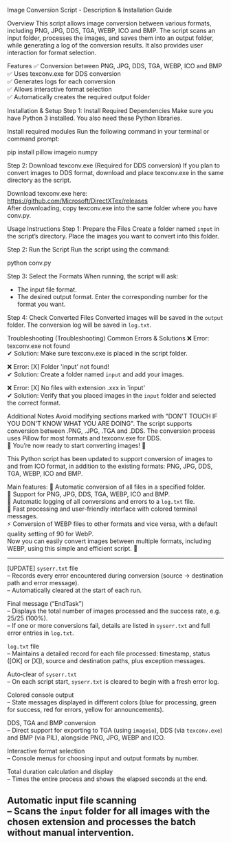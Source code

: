 Image Conversion Script - Description & Installation Guide

Overview
This script allows image conversion between various formats, including PNG, JPG, DDS, TGA, WEBP, ICO and BMP. The script scans an input folder, processes the images, and saves them into an output folder, while generating a log of the conversion results. It also provides user interaction for format selection.

Features
✅ Conversion between PNG, JPG, DDS, TGA, WEBP, ICO and BMP  
✅ Uses texconv.exe for DDS conversion  
✅ Generates logs for each conversion  
✅ Allows interactive format selection  
✅ Automatically creates the required output folder

Installation & Setup
Step 1: Install Required Dependencies
Make sure you have Python 3 installed. You also need these Python libraries.

Install required modules
Run the following command in your terminal or command prompt:

pip install pillow imageio numpy


Step 2: Download texconv.exe (Required for DDS conversion)
If you plan to convert images to DDS format, download and place texconv.exe in the same directory as the script.

Download texconv.exe here: https://github.com/Microsoft/DirectXTex/releases  
After downloading, copy texconv.exe into the same folder where you have conv.py.

Usage Instructions
Step 1: Prepare the Files
Create a folder named `input` in the script’s directory. Place the images you want to convert into this folder.

Step 2: Run the Script
Run the script using the command:

python conv.py


Step 3: Select the Formats
When running, the script will ask:
- The input file format.
- The desired output format.
Enter the corresponding number for the format you want.

Step 4: Check Converted Files
Converted images will be saved in the `output` folder. The conversion log will be saved in `log.txt`.

Troubleshooting (Troubleshooting)
Common Errors & Solutions
❌ Error: texconv.exe not found  
✔ Solution: Make sure texconv.exe is placed in the script folder.

❌ Error: [X] Folder 'input' not found!  
✔ Solution: Create a folder named `input` and add your images.

❌ Error: [X] No files with extension .xxx in 'input'  
✔ Solution: Verify that you placed images in the `input` folder and selected the correct format.

Additional Notes
Avoid modifying sections marked with "DON'T TOUCH IF YOU DON'T KNOW WHAT YOU ARE DOING". The script supports conversion between .PNG, .JPG, .TGA and .DDS. The conversion process uses Pillow for most formats and texconv.exe for DDS.  
🚀 You’re now ready to start converting images! 🚀

This Python script has been updated to support conversion of images to and from ICO format, in addition to the existing formats: PNG, JPG, DDS, TGA, WEBP, ICO and BMP.

Main features:
📂 Automatic conversion of all files in a specified folder.  
🎨 Support for PNG, JPG, DDS, TGA, WEBP, ICO and BMP.  
📝 Automatic logging of all conversions and errors to a `log.txt` file.  
🔄 Fast processing and user-friendly interface with colored terminal messages.  
⚡ Conversion of WEBP files to other formats and vice versa, with a default quality setting of 90 for WebP.  
Now you can easily convert images between multiple formats, including WEBP, using this simple and efficient script. 🚀

------------------------------------------------------------------------------------------------------------------------------------------------
[UPDATE]
`syserr.txt` file  
– Records every error encountered during conversion (source → destination path and error message).  
– Automatically cleared at the start of each run.

Final message (“EndTask”)  
– Displays the total number of images processed and the success rate, e.g. 25/25 (100%).  
– If one or more conversions fail, details are listed in `syserr.txt` and full error entries in `log.txt`.

`log.txt` file  
– Maintains a detailed record for each file processed: timestamp, status ([OK] or [X]), source and destination paths, plus exception messages.

Auto‐clear of `syserr.txt`  
– On each script start, `syserr.txt` is cleared to begin with a fresh error log.

Colored console output  
– State messages displayed in different colors (blue for processing, green for success, red for errors, yellow for announcements).

DDS, TGA and BMP conversion  
– Direct support for exporting to TGA (using `imageio`), DDS (via `texconv.exe`) and BMP (via PIL), alongside PNG, JPG, WEBP and ICO.

Interactive format selection  
– Console menus for choosing input and output formats by number.

Total duration calculation and display  
– Times the entire process and shows the elapsed seconds at the end.

Automatic input file scanning  
– Scans the `input` folder for all images with the chosen extension and processes the batch without manual intervention.
------------------------------------------------------------------------------------------------------------------------------------------------
